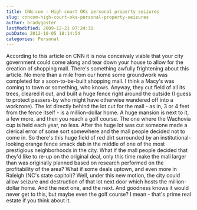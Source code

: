 ```yaml
---
title: CNN.com - High court OKs personal property seizures
slug: cnncom-high-court-oks-personal-property-seizures
author: bradygaster
lastModified: 2009-12-21 07:24:31
pubDate: 2012-10-05 18:14:54
categories: Personal
---
```


According to
<a>this article</a>  on CNN it is now conceivaly viable that your city government could come along and tear down your house to allow for the creation of shopping mall. There&apos;s something awfully frightening about this article. No more than a mile from our
home some groundwork was completed for a soon-to-be-built shopping mall. I think a Macy&apos;s was coming to town or something, who knows. Anyway, they cut field of all its trees, cleared it out, and built a huge fence right around the outside (I guess to
protect passers-by who might have otherwise wandered off into a workzone). The lot directly behind the lot cut for the mall - as in, 3 or 4 feet from the fence itself - is a million-dollar home. A huge mansion is next to it, a few more, and then you reach
a golf course. The one where the Wachovia cup is held each year, no less. After the huge lot was cut someone made a clerical error of some sort somewhere and the mall people decided not to come in. So there&apos;s this huge field of red dirt surrounded by
an institutional-looking orange fence smack dab in the middle of one of the most prestigious neighborhoods in the city. What if the mall people decided that they&apos;d like to re-up on the original deal, only this time make the mall larger than was originally
planned based on research performed on the profitability of the area? What if some deals uptown, and even more in Raleigh (NC&apos;s state capitol)? Well, under this new motion, the city could allow seizure and destruction of that lot next door which hosts
the million-dollar home. And the next one, and the next. And goodness knows it would never get to this, but maybe even the golf course? I mean - that&apos;s prime real estate if you think about it.
